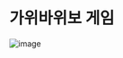 # 가위바위보 게임
![image](https://user-images.githubusercontent.com/78344298/166711584-8f9b7726-200f-4669-8eaa-e4a556fe885d.png)
